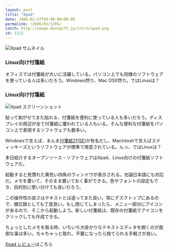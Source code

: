 ```yaml
---
layout: post
title: "Xpad"
date: 2006-02-27T09:00:00+09:00
permalink: /2006/02/1205/
catch: http://image.moongift.jp/intro/xpad.png
id: 1212
---
```

 ![Xpad サムネイル](http://image.moongift.jp/intro/xpad.t.png "Xpad サムネイル")
  

### Linux向け付箋紙
  
オフィスでは付箋紙が大いに活躍している。パソコン上でも同様のソフトウェアを使っている人は多いだろう。Windows然り、Mac OSX然り。ではLinuxは？  
<!--more-->  

### Linux向け付箋紙
  

![Xpad スクリーンショット](http://image.moongift.jp/intro/xpad.png "Xpad スクリーンショット")

  

貼って剥がせてまた貼れる、付箋紙を便利に使っている人も多いだろう。ディスプレイの周辺が全て付箋紙に覆われている人もいる。そんな便利な付箋紙をパソコン上で表現するソフトウェアも数多い。

  

Windowsで言えば、まんま[付箋紙21(SE)](http://www.roto21.net/pukiwiki/index.php?%C9%D5%E4%B5%BB%E621%28SE%29%A4%CB%A4%C4%A4%A4%A4%C6)が有名だし、Macintoshで言えばスティッキーズというソフトウェアが標準で用意されている。んっ、ではLinuxは？

  

本日紹介するオープンソース・ソフトウェアはXpad、Linux向けの付箋紙ソフトウェアだ。

  

起動すると見慣れた黄色い四角のウィンドウが表示される。勿論日本語にも対応だ。メモを書いて、そのまま置いておく事ができる。色やフォントの設定もでき、目的別に使い分けても良いだろう。

  

この操作性の良さはテキストとは違ってまた良い。常にデスクトップにあるので、備忘録としても丁度良い。もし閉じてしまったら、メニュー部分にアイコンがあるので、そこから起動しよう。新しい付箋紙は、既存の付箋紙でアイコンをクリックしても作成できる。

  

ちょっとしたメモを取る時、いちいち大掛かりなテキストエディタを開くのが面倒な事は多い。ちゃちゃっと取れ、不要になったら捨てられる手軽さが良い。

  

[Xpad レビュー](http://oss.moongift.jp/review/i-1218.html)はこちら

  

